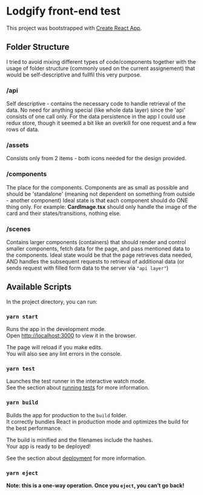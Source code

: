 # Lodgify front-end test

This project was bootstrapped with [Create React App](https://github.com/facebook/create-react-app).

## Folder Structure

I tried to avoid mixing different types of code/components together with the usage of folder structure (commonly used on the current assignement) that would be self-descriptive and fullfil this very purpose.

### /api

Self descriptive - contains the necessary code to handle retrieval of the data. No need for anything special (like whole data layer) since the 'api' consists of one call only.
For the data persistence in the app I could use redux store, though it seemed a bit like an overkill for one request and a few rows of data.

### /assets

Consists only from 2 items - both icons needed for the design provided.

### /components

The place for the components. Components are as small as possible and should be 'standalone' (meaning not dependent on something from outside - another component)
Ideal state is that each component should do ONE thing only. For example: __CardImage.tsx__ should only handle the image of the card and their states/transitions, nothing else.

### /scenes

Contains larger components (containers) that should render and control smaller components, fetch data for the page, and pass mentioned data to the components.
Ideal state would be that the page retrieves data needed, AND handles the subsequent requests to retrieval of additional data (or sends request with filled form data to the server via `"api layer"`)

## Available Scripts

In the project directory, you can run:

### `yarn start`

Runs the app in the development mode.\
Open [http://localhost:3000](http://localhost:3000) to view it in the browser.

The page will reload if you make edits.\
You will also see any lint errors in the console.

### `yarn test`

Launches the test runner in the interactive watch mode.\
See the section about [running tests](https://facebook.github.io/create-react-app/docs/running-tests) for more information.

### `yarn build`

Builds the app for production to the `build` folder.\
It correctly bundles React in production mode and optimizes the build for the best performance.

The build is minified and the filenames include the hashes.\
Your app is ready to be deployed!

See the section about [deployment](https://facebook.github.io/create-react-app/docs/deployment) for more information.

### `yarn eject`

**Note: this is a one-way operation. Once you `eject`, you can’t go back!**